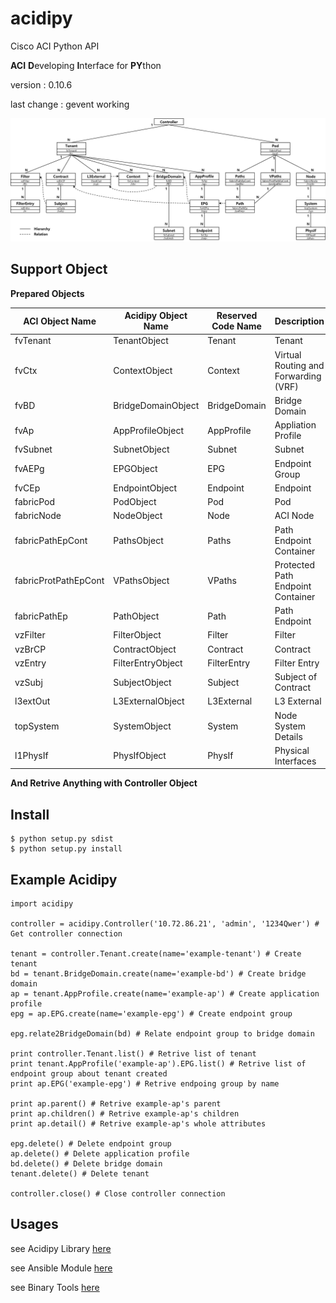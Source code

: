 # acidipy
Cisco ACI Python API

**ACI** **D**eveloping **I**nterface for **PY**thon

version : 0.10.6

last change : gevent working

![Relations](./doc/Relation.png)

## Support Object

**Prepared Objects**

| ACI Object Name | Acidipy Object Name | Reserved Code Name | Description |
|-----------------|---------------------|--------------------|-------------|
| fvTenant | TenantObject | Tenant | Tenant |
| fvCtx | ContextObject | Context | Virtual Routing and Forwarding (VRF) |
| fvBD | BridgeDomainObject | BridgeDomain | Bridge Domain |
| fvAp | AppProfileObject | AppProfile | Appliation Profile |
| fvSubnet | SubnetObject | Subnet | Subnet |
| fvAEPg | EPGObject | EPG | Endpoint Group |
| fvCEp | EndpointObject | Endpoint | Endpoint |
| fabricPod | PodObject | Pod | Pod |
| fabricNode | NodeObject | Node | ACI Node |
| fabricPathEpCont | PathsObject | Paths | Path Endpoint Container |
| fabricProtPathEpCont | VPathsObject | VPaths | Protected Path Endpoint Container |
| fabricPathEp | PathObject | Path | Path Endpoint |
| vzFilter | FilterObject | Filter | Filter |
| vzBrCP | ContractObject | Contract | Contract |
| vzEntry | FilterEntryObject | FilterEntry | Filter Entry |
| vzSubj | SubjectObject | Subject | Subject of Contract |
| l3extOut | L3ExternalObject | L3External | L3 External |
| topSystem | SystemObject | System | Node System Details |
| l1PhysIf | PhysIfObject | PhysIf | Physical Interfaces |

**And Retrive Anything with Controller Object**

## Install

	$ python setup.py sdist
	$ python setup.py install

## Example Acidipy

	import acidipy
	
	controller = acidipy.Controller('10.72.86.21', 'admin', '1234Qwer') # Get controller connection
	
	tenant = controller.Tenant.create(name='example-tenant') # Create tenant
	bd = tenant.BridgeDomain.create(name='example-bd') # Create bridge domain
	ap = tenant.AppProfile.create(name='example-ap') # Create application profile
	epg = ap.EPG.create(name='example-epg') # Create endpoint group
	
	epg.relate2BridgeDomain(bd) # Relate endpoint group to bridge domain
	
	print controller.Tenant.list() # Retrive list of tenant
	print tenant.AppProfile('example-ap').EPG.list() # Retrive list of endpoint group about tenant created
	print ap.EPG('example-epg') # Retrive endpoing group by name
	
	print ap.parent() # Retrive example-ap's parent
	print ap.children() # Retrive example-ap's children
	print ap.detail() # Retrive example-ap's whole attributes
	
	epg.delete() # Delete endpoint group
	ap.delete() # Delete application profile
	bd.delete() # Delete bridge domain
	tenant.delete() # Delete tenant
	
	controller.close() # Close controller connection

## Usages

see Acidipy Library [here](doc/usages_acidipy.md)

see Ansible Module [here](doc/usages_ansible.md)

see Binary Tools [here](doc/usages_bintools.md)
